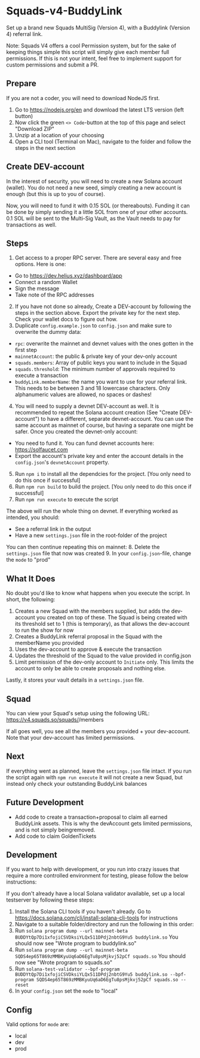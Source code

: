 # Squads-v4-BuddyLink

Set up a brand new Squads MultiSig (Version 4), with a Buddylink (Version 4) referral link.

Note: Squads V4 offers a cool Permission system, but for the sake of keeping things simple this script will simply give each member full permissions.
If this is not your intent, feel free to implement support for custom permissions and submit a PR.

## Prepare

If you are not a coder, you will need to download NodeJS first.

1. Go to https://nodejs.org/en and download the latest LTS version (left button)
2. Now click the green `<> Code`-button at the top of this page and select "Download ZIP"
3. Unzip at a location of your choosing
4. Open a CLI tool (Terminal on Mac), navigate to the folder and follow the steps in the next section

## Create DEV-account
In the interest of security, you will need to create a new Solana account (wallet). You do not need a new seed, simply creating a new account is enough (but this is up to you of course).

Now, you will need to fund it with 0.15 SOL (or thereabouts). Funding it can be done by simply sending it a little SOL from one of your other accounts. 0.1 SOL will be sent to the Multi-Sig Vault, as the Vault needs to pay for transactions as well.

## Steps

1. Get access to a proper RPC server. There are several easy and free options. Here is one:
 - Go to https://dev.helius.xyz/dashboard/app
 - Connect a random Wallet
 - Sign the message
 - Take note of the RPC addresses
2. If you have not done so already, Create a DEV-account by following the steps in the section above. Export the private key for the next step. Check your wallet docs to figure out how.
3. Duplicate `config.example.json` to `config.json` and make sure to overwrite the dummy data:
 - `rpc`: overwrite the mainnet and devnet values with the ones gotten in the first step
 - `mainnetAccount`: the public & private key of your dev-only account
 - `squads.members`: Array of public keys you want to include in the Squad
 - `squads.threshold`: The minimum number of approvals required to execute a transaction
 - `buddyLink.memberName`: the name you want to use for your referral link. This needs to be between 3 and 18 lowercase characters. Only alphanumeric values are allowed, no spaces or dashes!
4. You will need to supply a devnet DEV-account as well. It is recommended to repeat the Solana account creation (See "Create DEV-account") to have a different, separate devnet-account. You can use the same account as mainnet of course, but having a separate one might be safer. Once you created the devnet-only account:
 - You need to fund it. You can fund devnet accounts here: https://solfaucet.com
 - Export the account's private key and enter the account details in the `config.json`'s `devnetAccount` property.
5. Run `npm i` to install all the dependcies for the project. [You only need to do this once if successful]
6. Run `npm run build` to build the project. [You only need to do this once if successful]
7. Run `npm run execute` to execute the script
 
The above will run the whole thing on devnet. If everything worked as intended, you should:
- See a referral link in the output
- Have a new `settings.json` file in the root-folder of the project

You can then continue repeating this on mainnet:
8. Delete the `settings.json` file that now was created
9. In your `config.json`-file, change the `mode` to "prod"

## What It Does

No doubt you'd like to know what happens when you execute the script. In short, the following:

1. Creates a new Squad with the members supplied, but adds the dev-account you created on top of these. The Squad is being created with its threshold set to 1 (this is temporary), as that allows the dev-account to run the show for now
2. Creates a BuddyLink referral proposal in the Squad with the memberName you provided
3. Uses the dev-account to approve & execute the transaction
4. Updates the threshold of the Squad to the value provided in config.json
5. Limit permission of the dev-only account to `Initiate` only. This limits the account to only be able to create proposals and nothing else.

Lastly, it stores your vault details in a `settings.json` file.

## Squad

You can view your Squad's setup using the following URL:
https://v4.squads.so/squads/<your Vault PDA>/members

If all goes well, you see all the members you provided + your dev-account. Note that your dev-account has limited permissions.

## Next

If everything went as planned, leave the `settings.json` file intact. If you run the script again with `npm run execute` it will not create a new Squad, but instead only check your outstanding BuddyLink balances

## Future Development

- Add code to create a transaction+proposal to claim all earned BuddyLink assets. This is why the devAccount gets limited permissions, and is not simply beingremoved. 
- Add code to claim GoldenTickets

## Development

If you want to help with development, or you run into crazy issues that require a more controlled environment for testing, please follow the below instructions:

If you don't already have a local Solana validator available, set up a local testserver by following these steps:

1. Install the Solana CLI tools if you haven't already. Go to https://docs.solana.com/cli/install-solana-cli-tools for instructions
2. Navigate to a suitable folder/directory and run the following in this order:
3. Run `solana program dump --url mainnet-beta BUDDYtQp7Di1xfojiCSVDksiYLQx511DPdj2nbtG9Yu5 buddylink.so`
You should now see "Wrote program to buddylink.so"
4. Run `solana program dump --url mainnet-beta SQDS4ep65T869zMMBKyuUq6aD6EgTu8psMjkvj52pCf squads.so`
You should now see "Wrote program to squads.so"
5. Run `solana-test-validator --bpf-program BUDDYtQp7Di1xfojiCSVDksiYLQx511DPdj2nbtG9Yu5 buddylink.so --bpf-program SQDS4ep65T869zMMBKyuUq6aD6EgTu8psMjkvj52pCf squads.so --reset`
6. In your `config.json` set the `mode` to "local"


## Config

Valid options for `mode` are:
- local
- dev
- prod